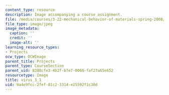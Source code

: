 ```yaml
---
content_type: resource
description: Image accompanying a course assignment.
file: /media/courses/3-22-mechanical-behavior-of-materials-spring-2008/9a4e9fcc2fef81c23314e25592f1c30d_virus_3_1.jpg
file_type: image/jpeg
image_metadata:
  caption: ''
  credit: ''
  image-alt: ''
learning_resource_types:
- Projects
ocw_type: OCWImage
parent_title: Projects
parent_type: CourseSection
parent_uid: 8388cfe3-4b2f-b7e7-0060-faf27a65e652
resourcetype: Image
title: virus_3_1
uid: 9a4e9fcc-2fef-81c2-3314-e25592f1c30d
---
```

